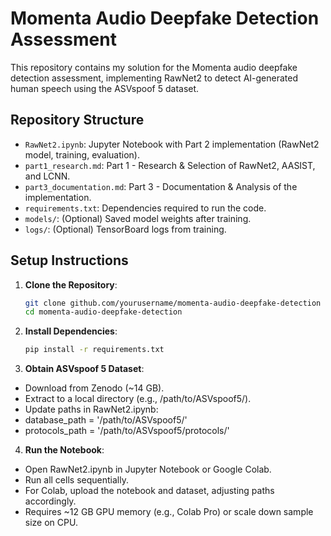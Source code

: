 # Momenta Audio Deepfake Detection Assessment

This repository contains my solution for the Momenta audio deepfake detection assessment, implementing RawNet2 to detect AI-generated human speech using the ASVspoof 5 dataset.

## Repository Structure
- `RawNet2.ipynb`: Jupyter Notebook with Part 2 implementation (RawNet2 model, training, evaluation).
- `part1_research.md`: Part 1 - Research & Selection of RawNet2, AASIST, and LCNN.
- `part3_documentation.md`: Part 3 - Documentation & Analysis of the implementation.
- `requirements.txt`: Dependencies required to run the code.
- `models/`: (Optional) Saved model weights after training.
- `logs/`: (Optional) TensorBoard logs from training.

## Setup Instructions
1. **Clone the Repository**:
   ```bash
   git clone github.com/yourusername/momenta-audio-deepfake-detection
   cd momenta-audio-deepfake-detection
2. **Install Dependencies**:
   ```bash
   pip install -r requirements.txt

3. **Obtain ASVspoof 5 Dataset**:<br>
  - Download from Zenodo (~14 GB).<br>
  - Extract to a local directory (e.g., /path/to/ASVspoof5/).<br>
  - Update paths in RawNet2.ipynb:<br>
  - database_path = '/path/to/ASVspoof5/'<br>
  - protocols_path = '/path/to/ASVspoof5/protocols/'<br>

4. **Run the Notebook**:
- Open RawNet2.ipynb in Jupyter Notebook or Google Colab.
- Run all cells sequentially.
- For Colab, upload the notebook and dataset, adjusting paths accordingly.
- Requires ~12 GB GPU memory (e.g., Colab Pro) or scale down sample size on CPU.
